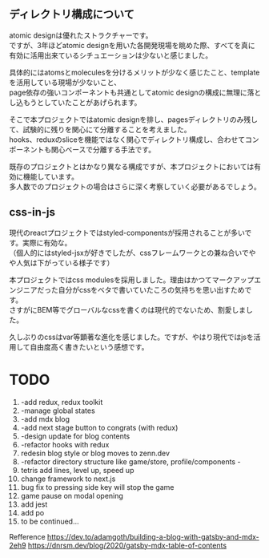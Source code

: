 ## ディレクトリ構成について

atomic designは優れたストラクチャーです。  
ですが、3年ほどatomic designを用いた各開発現場を眺めた際、すべてを真に有効に活用出来ているシチュエーションは少ないと感じました。  
  
具体的にはatomsとmoleculesを分けるメリットが少なく感じたこと、templateを活用している現場が少ないこと、  
page依存の強いコンポーネントも共通としてatomic designの構成に無理に落とし込もうとしていたことがあげられます。  
  
そこで本プロジェクトではatomic designを排し、pagesディレクトリのみ残して、試験的に残りを関心にて分離することを考えました。  
hooks、reduxのsliceを機能ではなく関心でディレクトリ構成し、合わせてコンポーネントも関心ベースで分離する手法です。  
  
既存のプロジェクトとはかなり異なる構成ですが、本プロジェクトにおいては有効に機能しています。  
多人数でのプロジェクトの場合はさらに深く考察していく必要があるでしょう。  


## css-in-js

現代のreactプロジェクトではstyled-componentsが採用されることが多いです。実際に有効な。  
（個人的にはstyled-jsxが好きでしたが、cssフレームワークとの兼ね合いでやや人気は下がっている様子です）  
  
本プロジェクトではcss modulesを採用しました。理由はかつてマークアップエンジニアだった自分がcssをベタで書いていたころの気持ちを思い出すためです。  
さすがにBEM等でグローバルなcssを書くのは現代的でないため、割愛しました。  
  
久しぶりのcssはvar等顕著な進化を感じました。ですが、やはり現代ではjsを活用して自由度高く書きたいという感想です。






# TODO
1. -add redux, redux toolkit
2. -manage global states
3. -add mdx blog
4. -add next stage button to congrats (with redux)
5. -design update for blog contents
6. -refactor hooks with redux
7. redesin blog style or blog moves to zenn.dev
8. -refactor directory structure like game/store, profile/components -
9. tetris add lines, level up, speed up
10. change framework to next.js
11. bug fix to pressing side key will stop the game
12. game pause on modal opening
13. add jest
14. add po
99. to be continued...



Refference
https://dev.to/adamgoth/building-a-blog-with-gatsby-and-mdx-2eh9
https://dnrsm.dev/blog/2020/gatsby-mdx-table-of-contents



<!-- 
<p align="center">
  <a href="https://www.gatsbyjs.com/?utm_source=starter&utm_medium=readme&utm_campaign=minimal-starter">
    <img alt="Gatsby" src="https://www.gatsbyjs.com/Gatsby-Monogram.svg" width="60" />
  </a>
</p>
<h1 align="center">
  Gatsby minimal starter
</h1>

## 🚀 Quick start

1.  **Create a Gatsby site.**

    Use the Gatsby CLI to create a new site, specifying the minimal starter.

    ```shell
    # create a new Gatsby site using the minimal starter
    npm init gatsby
    ```

2.  **Start developing.**

    Navigate into your new site’s directory and start it up.

    ```shell
    cd my-gatsby-site/
    npm run develop
    ```

3.  **Open the code and start customizing!**

    Your site is now running at http://localhost:8000!

    Edit `src/pages/index.js` to see your site update in real-time!

4.  **Learn more**

    - [Documentation](https://www.gatsbyjs.com/docs/?utm_source=starter&utm_medium=readme&utm_campaign=minimal-starter)

    - [Tutorials](https://www.gatsbyjs.com/tutorial/?utm_source=starter&utm_medium=readme&utm_campaign=minimal-starter)

    - [Guides](https://www.gatsbyjs.com/tutorial/?utm_source=starter&utm_medium=readme&utm_campaign=minimal-starter)

    - [API Reference](https://www.gatsbyjs.com/docs/api-reference/?utm_source=starter&utm_medium=readme&utm_campaign=minimal-starter)

    - [Plugin Library](https://www.gatsbyjs.com/plugins?utm_source=starter&utm_medium=readme&utm_campaign=minimal-starter)

    - [Cheat Sheet](https://www.gatsbyjs.com/docs/cheat-sheet/?utm_source=starter&utm_medium=readme&utm_campaign=minimal-starter)

## 🚀 Quick start (Gatsby Cloud)

Deploy this starter with one click on [Gatsby Cloud](https://www.gatsbyjs.com/cloud/):

[<img src="https://www.gatsbyjs.com/deploynow.svg" alt="Deploy to Gatsby Cloud">](https://www.gatsbyjs.com/dashboard/deploynow?url=https://github.com/gatsbyjs/gatsby-starter-minimal) -->
